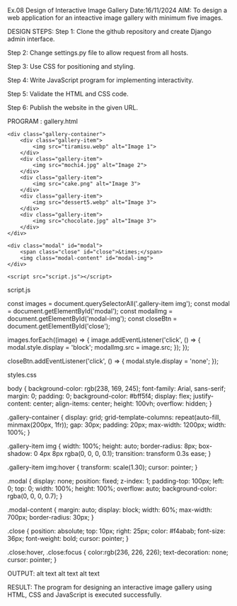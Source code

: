 Ex.08 Design of Interactive Image Gallery
Date:16/11/2024
AIM:
To design a web application for an inteactive image gallery with minimum five images.

DESIGN STEPS:
Step 1:
Clone the github repository and create Django admin interface.

Step 2:
Change settings.py file to allow request from all hosts.

Step 3:
Use CSS for positioning and styling.

Step 4:
Write JavaScript program for implementing interactivity.

Step 5:
Validate the HTML and CSS code.

Step 6:
Publish the website in the given URL.

PROGRAM :
gallery.html

<!DOCTYPE html>
<html lang="en">
<head>
    <meta charset="UTF-8">
    <meta name="viewport" content="width=device-width, initial-scale=1.0">
    <title>Interactive Photo Gallery</title>
    <link rel="stylesheet" href="styles.css">
</head>
<body>

    <div class="gallery-container">
        <div class="gallery-item">
            <img src="tiramisu.webp" alt="Image 1">
        </div>
        <div class="gallery-item">
            <img src="mochi4.jpg" alt="Image 2">
        </div>
        <div class="gallery-item">
            <img src="cake.png" alt="Image 3">
        </div>
        <div class="gallery-item">
            <img src="dessert5.webp" alt="Image 3">
        </div>
        <div class="gallery-item">
            <img src="chocolate.jpg" alt="Image 3">
        </div>
    </div>

    <div class="modal" id="modal">
        <span class="close" id="close">&times;</span>
        <img class="modal-content" id="modal-img">
    </div>

    <script src="script.js"></script>
</body>
</html>

script.js

const images = document.querySelectorAll('.gallery-item img');
const modal = document.getElementById('modal');
const modalImg = document.getElementById('modal-img');
const closeBtn = document.getElementById('close');

images.forEach((image) => {
    image.addEventListener('click', () => {
        modal.style.display = 'block';
        modalImg.src = image.src; 
    });
});

closeBtn.addEventListener('click', () => {
    modal.style.display = 'none';
});

styles.css

body {
    background-color: rgb(238, 169, 245);
    font-family: Arial, sans-serif;
    margin: 0;
    padding: 0;
    background-color: #bff5f4;
    display: flex;
    justify-content: center;
    align-items: center;
    height: 100vh;
    overflow: hidden;
}

.gallery-container {
    display: grid;
    grid-template-columns: repeat(auto-fill, minmax(200px, 1fr));
    gap: 30px;
    padding: 20px;
    max-width: 1200px;
    width: 100%;
}

.gallery-item img {
    width: 100%;
    height: auto;
    border-radius: 8px;
    box-shadow: 0 4px 8px rgba(0, 0, 0, 0.1);
    transition: transform 0.3s ease;
}

.gallery-item img:hover {
    transform: scale(1.30);
    cursor: pointer;
}

.modal {
    display: none;
    position: fixed;
    z-index: 1;
    padding-top: 100px;
    left: 0;
    top: 0;
    width: 100%;
    height: 100%;
    overflow: auto;
    background-color: rgba(0, 0, 0, 0.7);
}

.modal-content {
    margin: auto;
    display: block;
    width: 60%;
    max-width: 700px;
    border-radius: 30px;
}

.close {
    position: absolute;
    top: 10px;
    right: 25px;
    color: #f4abab;
    font-size: 36px;
    font-weight: bold;
    cursor: pointer;
}

.close:hover,
.close:focus {
    color:rgb(236, 226, 226);
    text-decoration: none;
    cursor: pointer;
}

OUTPUT:
alt text alt text alt text

RESULT:
The program for designing an interactive image gallery using HTML, CSS and JavaScript is executed successfully.

